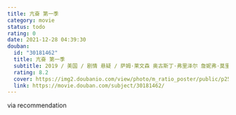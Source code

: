 ```yaml
---
title: 亢奋 第一季
category: movie
status: todo
rating: 0
date: 2021-12-28 04:39:30
douban:
  id: "30181462"
  title: 亢奋 第一季
  subtitle: 2019 / 美国 / 剧情 悬疑 / 萨姆·莱文森 奥古斯丁·弗里泽尔 詹妮弗·莫里森 / 赞达亚 亨特·莎弗
  rating: 8.2
  cover: https://img2.doubanio.com/view/photo/m_ratio_poster/public/p2556252082.jpg
  link: https://movie.douban.com/subject/30181462/
---
```


via recommendation 